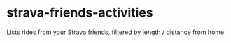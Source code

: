 # strava-friends-activities
Lists rides from your Strava friends, filtered by length / distance from home
